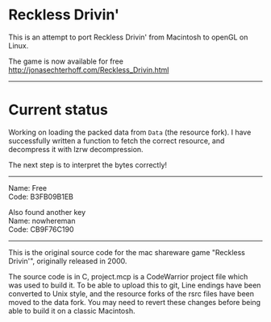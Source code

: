 # Reckless Drivin'

This is an attempt to port Reckless Drivin' from Macintosh to openGL on Linux.

The game is now available for free http://jonasechterhoff.com/Reckless_Drivin.html

---

# Current status

Working on loading the packed data from `Data` (the resource fork). I have successfully written a function to fetch the correct resource, and decompress it with lzrw decompression.

The next step is to interpret the bytes correctly!

---

Name: Free<br>
Code: B3FB09B1EB

Also found another key<br>
Name: nowhereman<br>
Code: CB9F76C190

---

This is the original source code for the mac shareware game "Reckless Drivin'", originally released in 2000.

The source code is in C, project.mcp is a CodeWarrior project file which was used to build it. To be able to upload this to git, Line endings have been converted to Unix style, and the resource forks of the rsrc files have been moved to the data fork. You may need to revert these changes before being able to build it on a classic Macintosh.
